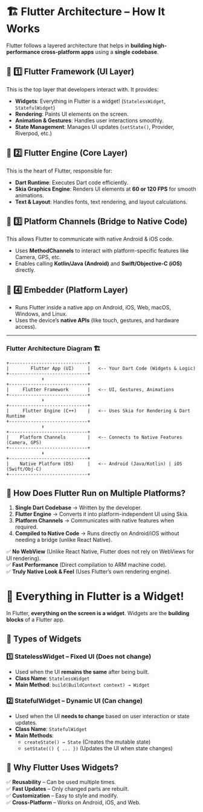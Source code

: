 

# 🏗️ Flutter Architecture – How It Works  

Flutter follows a layered architecture that helps in **building high-performance cross-platform apps** using a **single codebase**.  

## 🔹 1️⃣ **Flutter Framework (UI Layer)**  
This is the top layer that developers interact with. It provides:  
- **Widgets**: Everything in Flutter is a widget! (`StatelessWidget`, `StatefulWidget`)  
- **Rendering**: Paints UI elements on the screen.  
- **Animation & Gestures**: Handles user interactions smoothly.  
- **State Management**: Manages UI updates (`setState()`, Provider, Riverpod, etc.)  

## 🔹 2️⃣ **Flutter Engine (Core Layer)**  
This is the heart of Flutter, responsible for:  
- **Dart Runtime**: Executes Dart code efficiently.  
- **Skia Graphics Engine**: Renders UI elements at **60 or 120 FPS** for smooth animations.  
- **Text & Layout**: Handles fonts, text rendering, and layout calculations.  

## 🔹 3️⃣ **Platform Channels (Bridge to Native Code)**  
This allows Flutter to communicate with native Android & iOS code.  
- Uses **MethodChannels** to interact with platform-specific features like Camera, GPS, etc.  
- Enables calling **Kotlin/Java (Android)** and **Swift/Objective-C (iOS)** directly.  

## 🔹 4️⃣ **Embedder (Platform Layer)**  
- Runs Flutter inside a native app on Android, iOS, Web, macOS, Windows, and Linux.  
- Uses the device’s **native APIs** (like touch, gestures, and hardware access).  

---
### **Flutter Architecture Diagram** 🏗️

```plaintext
+-----------------------------+
|        Flutter App (UI)     |   <-- Your Dart Code (Widgets & Logic)
+-----------------------------+
             ⬇️
+-----------------------------+
|     Flutter Framework       |   <-- UI, Gestures, Animations
+-----------------------------+
             ⬇️
+-----------------------------+
|     Flutter Engine (C++)    |   <-- Uses Skia for Rendering & Dart Runtime
+-----------------------------+
             ⬇️
+-----------------------------+
|    Platform Channels        |   <-- Connects to Native Features (Camera, GPS)
+-----------------------------+
             ⬇️
+-----------------------------+
|    Native Platform (OS)     |   <-- Android (Java/Kotlin) | iOS (Swift/Obj-C)
+-----------------------------+
```

## 🚀 **How Does Flutter Run on Multiple Platforms?**  
1. **Single Dart Codebase** → Written by the developer.  
2. **Flutter Engine** → Converts it into platform-independent UI using Skia.  
3. **Platform Channels** → Communicates with native features when required.  
4. **Compiled to Native Code** → Runs directly on Android/iOS without needing a bridge (unlike React Native).  

✅ **No WebView** (Unlike React Native, Flutter does not rely on WebViews for UI rendering).  
✅ **Fast Performance** (Direct compilation to ARM machine code).  
✅ **Truly Native Look & Feel** (Uses Flutter’s own rendering engine).  


# 🎨 Everything in Flutter is a Widget!  

In Flutter, **everything on the screen is a widget**. Widgets are the **building blocks** of a Flutter app.  

## 🔹 Types of Widgets  

### 1️⃣ **StatelessWidget** – Fixed UI (Does not change)  
- Used when the UI **remains the same** after being built.  
- **Class Name**: `StatelessWidget`  
- **Main Method**: `build(BuildContext context) → Widget`

### 2️⃣ **StatefulWidget** – Dynamic UI (Can change)  
- Used when the UI **needs to change** based on user interaction or state updates.  
- **Class Name**: `StatefulWidget`  
- **Main Methods**:  
  - `createState() → State` (Creates the mutable state)  
  - `setState(() { ... })` (Updates the UI when state changes)  

## 🔹 Why Flutter Uses Widgets?  
✅ **Reusability** – Can be used multiple times.  
✅ **Fast Updates** – Only changed parts are rebuilt.  
✅ **Customization** – Easy to style and modify.  
✅ **Cross-Platform** – Works on Android, iOS, and Web.  
